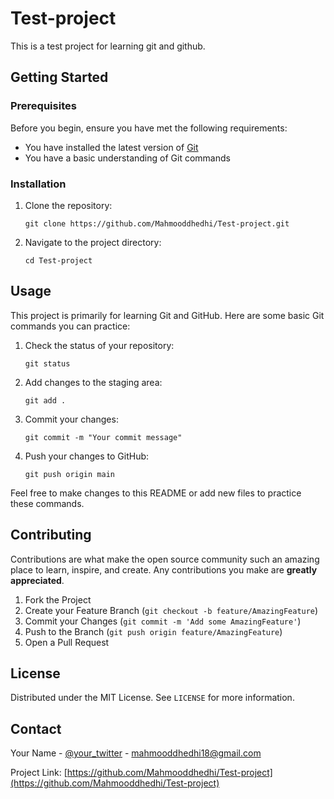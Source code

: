 # Test-project
This is a test project for learning git and github.

## Getting Started

### Prerequisites           

Before you begin, ensure you have met the following requirements:
* You have installed the latest version of [Git](https://git-scm.com/downloads)
* You have a basic understanding of Git commands

### Installation

1. Clone the repository:
   ```
   git clone https://github.com/Mahmooddhedhi/Test-project.git
   ```
2. Navigate to the project directory:
   ```
   cd Test-project
   ```

## Usage

This project is primarily for learning Git and GitHub. Here are some basic Git commands you can practice:

1. Check the status of your repository:
   ```
   git status
   ```
2. Add changes to the staging area:
   ```
   git add .
   ```
3. Commit your changes:
   ```
   git commit -m "Your commit message"
   ```
4. Push your changes to GitHub:
   ```
   git push origin main
   ```

Feel free to make changes to this README or add new files to practice these commands.

## Contributing

Contributions are what make the open source community such an amazing place to learn, inspire, and create. Any contributions you make are **greatly appreciated**.

1. Fork the Project
2. Create your Feature Branch (`git checkout -b feature/AmazingFeature`)
3. Commit your Changes (`git commit -m 'Add some AmazingFeature'`)
4. Push to the Branch (`git push origin feature/AmazingFeature`)
5. Open a Pull Request

## License

Distributed under the MIT License. See `LICENSE` for more information.

## Contact

Your Name - [@your_twitter](https://twitter.com/mahmooddhedhi18) - mahmooddhedhi18@gmail.com

Project Link: [https://github.com/Mahmooddhedhi/Test-project](https://github.com/Mahmooddhedhi/Test-project)                          

